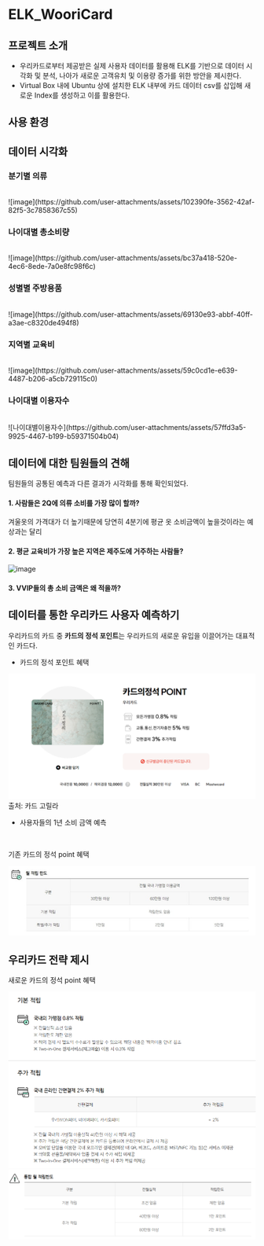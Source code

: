 # ELK_WooriCard


## 프로젝트 소개


- 우리카드로부터 제공받은 실제 사용자 데이터를 활용해 ELK를 기반으로 데이터 시각화 및 분석, 나아가 새로운 고객유치 및 이용량 증가를 위한 방안을 제시한다.
- Virtual Box 내에 Ubuntu 상에 설치한 ELK 내부에 카드 데이터 csv를 삽입해 새로운 Index를 생성하고 이를 활용한다.


## 사용 환경


## 데이터 시각화

### 분기별 의류
<br>
![image](https://github.com/user-attachments/assets/102390fe-3562-42af-82f5-3c7858367c55)

### 나이대별 총소비량
<br>
![image](https://github.com/user-attachments/assets/bc37a418-520e-4ec6-8ede-7a0e8fc98f6c)

### 성별별 주방용품
<br>
![image](https://github.com/user-attachments/assets/69130e93-abbf-40ff-a3ae-c8320de494f8)

### 지역별 교육비
<br>
![image](https://github.com/user-attachments/assets/59c0cd1e-e639-4487-b206-a5cb729115c0)

### 나이대별 이용자수
<br>
![나이대별이용자수](https://github.com/user-attachments/assets/57ffd3a5-9925-4467-b199-b59371504b04)


## 데이터에 대한 팀원들의 견해


팀원들의 공통된 예측과 다른 결과가 시각화를 통해 확인되었다. 


#### 1. 사람들은 2Q에 의류 소비를 가장 많이 할까?


겨울옷의 가격대가 더 높기때문에 당연히 4분기에 평균 옷 소비금액이 높을것이라는 예상과는 달리


#### 2. 평균 교육비가 가장 높은 지역은 제주도에 거주하는 사람들?

![image](https://github.com/user-attachments/assets/59c0cd1e-e639-4487-b206-a5cb729115c0)

#### 3. VVIP들의 총 소비 금액은 왜 적을까?


## 데이터를 통한 우리카드 사용자 예측하기
우리카드의 카드 중 **카드의 정석 포인트**는 우리카드의 새로운 유입을 이끌어가는 대표적인 카드다.


- 카드의 정석 포인트 혜택


![alt text](image.png)
출처: 카드 고릴라
<br>

- 사용자들의 1년 소비 금액 예측
<br>

기존 카드의 정석 point 혜택

![alt text](image-3.png)




## 우리카드 전략 제시

새로운 카드의 정석 point 혜택

![alt text](image-1.png)
![alt text](image-2.png)